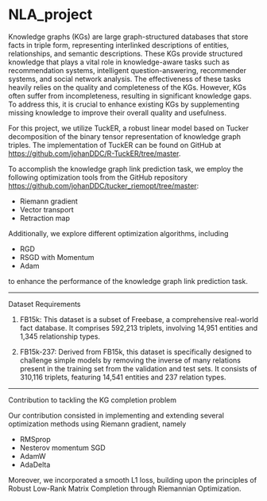 # NLA_project

Knowledge graphs (KGs) are large graph-structured databases that store facts in triple form, representing interlinked descriptions of entities, relationships, and semantic descriptions. These KGs provide structured knowledge that plays a vital role in knowledge-aware tasks such as recommendation systems, intelligent question-answering, recommender systems, and social network analysis. The effectiveness of these tasks heavily relies on the quality and completeness of the KGs. However, KGs often suffer from incompleteness, resulting in significant knowledge gaps. To address this, it is crucial to enhance existing KGs by supplementing missing knowledge to improve their overall quality and usefulness.

For this project, we utilize TuckER, a robust linear model based on Tucker decomposition of the binary tensor representation of knowledge graph triples. The implementation of TuckER can be found on GitHub at https://github.com/johanDDC/R-TuckER/tree/master. 

To accomplish the knowledge graph link prediction task, we employ the following optimization tools from the GitHub repository https://github.com/johanDDC/tucker_riemopt/tree/master:

- Riemann gradient
- Vector transport
- Retraction map

Additionally, we explore different optimization algorithms, including 

- RGD
- RSGD with Momentum
- Adam

to enhance the performance of the knowledge graph link prediction task.

--------------------------------
Dataset Requirements

1. FB15k: This dataset is a subset of Freebase, a comprehensive real-world fact database. It comprises 592,213 triplets, involving 14,951 entities and 1,345 relationship types.

2. FB15k-237: Derived from FB15k, this dataset is specifically designed to challenge simple models by removing the inverse of many relations present in the training set from the validation and test sets. It consists of 310,116 triplets, featuring 14,541 entities and 237 relation types.

--------------------------------
Contribution to tackling the KG completion problem

Our contribution consisted in implementing and extending several optimization methods using Riemann gradient, namely

- RMSprop
- Nesterov momentum SGD
- AdamW
- AdaDelta

Moreover, we incorporated a smooth L1 loss, building upon the principles of Robust Low-Rank Matrix Completion through Riemannian Optimization.
